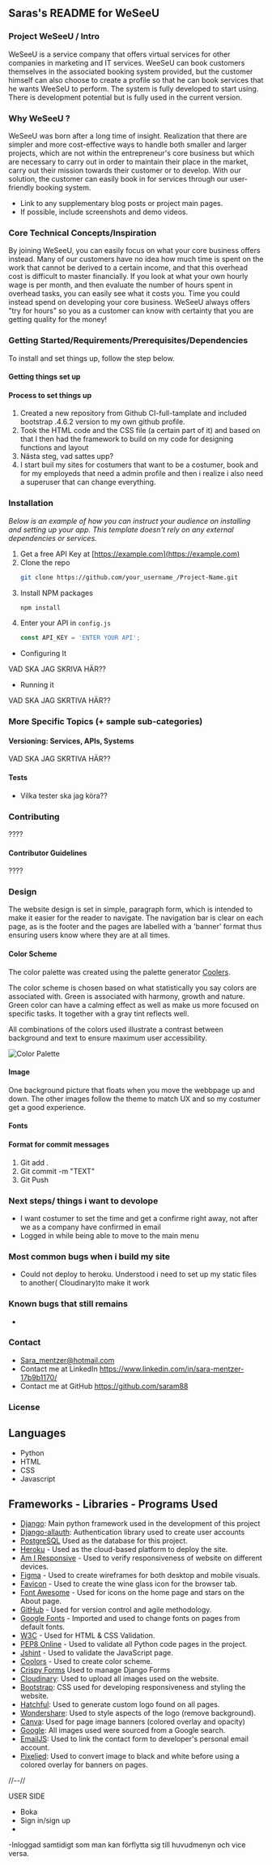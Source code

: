 ## Saras's README for WeSeeU 


### Project WeSeeU / Intro
  
WeSeeU is a service company that offers virtual services for other companies in marketing and IT services. 
WeeSeU can book customers themselves in the associated booking system provided, 
but the customer himself can also choose to create a profile so that he can book services that he wants WeeSeU to perform.
The system is fully developed to start using. There is development potential but is fully used in the current version.

### Why WeSeeU ?

WeSeeU was born after a long time of insight. Realization that there are simpler and more cost-effective ways to handle both smaller and larger projects, which are not within the entrepreneur's core business but which are necessary to carry out in order to maintain their place in the market, carry out their mission towards their customer or to develop. With our solution, the customer can easily book in for services through our user-friendly booking system.


- Link to any supplementary blog posts or project main pages.
- If possible, include screenshots and demo videos.

### Core Technical Concepts/Inspiration

By joining WeSeeU, you can easily focus on what your core business offers instead. Many of our customers have no idea how much time is spent on the work that cannot be derived to a certain income, and that this overhead cost is difficult to master financially. If you look at what your own hourly wage is per month, and then evaluate the number of hours spent in overhead tasks, you can easily see what it costs you. Time you could instead spend on developing your core business. WeSeeU always offers "try for hours" so you as a customer can know with certainty that you are getting quality for the money!


### Getting Started/Requirements/Prerequisites/Dependencies

To install and set things up, follow the step below.

#### Getting things set up 



#### Process to set things up

1. Created a new repository from Github CI-full-tamplate and included bootstrap .4.6.2 version to my own github profile.
2. Took the HTML code and the CSS file (a certain part of it) and based on that I then had the framework to build on my code for designing functions and layout
3. Nästa steg, vad sattes upp?
4. I start buil my sites for costumers that want to be a costumer, book and for my employeds that need a admin profile and then i realize i also need a superuser that can change everything. 

### Installation

_Below is an example of how you can instruct your audience on installing and setting up your app. This template doesn't rely on any external dependencies or services._

1. Get a free API Key at [https://example.com](https://example.com)
2. Clone the repo
   ```sh
   git clone https://github.com/your_username_/Project-Name.git
   ```
3. Install NPM packages
   ```sh
   npm install
   ```
4. Enter your API in `config.js`
   ```js
   const API_KEY = 'ENTER YOUR API';
   ```
- Configuring It

VAD SKA JAG SKRIVA HÄR??

- Running it
  
VAD SKA JAG SKRTIVA HÄR??

### More Specific Topics (+ sample sub-categories)

#### Versioning: Services, APIs, Systems

VAD SKA JAG SKRTIVA HÄR??

#### Tests

- Vilka tester ska jag köra??

### Contributing
????
#### Contributor Guidelines
????

### Design

The website design is set in simple, paragraph form, which is intended to make it easier for the reader to navigate. The navigation bar is clear on each page, as is the footer and the pages are labelled with a 'banner' format thus ensuring users know where they are at all times. 


#### Color Scheme
The color palette was created using the palette generator [Coolers](https://coolors.co/).

The color scheme is chosen based on what statistically you say colors are associated with. Green is associated with harmony, growth and nature. Green color can have a calming effect as well as make us more focused on specific tasks.  It together with a gray tint reflects well.

All combinations of the colors used illustrate a contrast between background and text to ensure maximum user accessibility.

![Color Palette](/documentation/readme_images/Color_palette.png)

#### Image
One background picture that floats when you move the webbpage up and down. The other images follow the theme to match UX and so my costumer get a good experience.
 

#### Fonts


#### Format for commit messages

1. Git add .
2. Git commit -m "TEXT"
3. Git Push

### Next steps/ things i want to devolope

- I want costumer to set the time and get a confirme right away, not after we as a company have confirmed in email
- Logged in while being able to move to the main menu

### Most common bugs when i build my site

- Could not deploy to heroku. Understood i need to set up my static files to another( Cloudinary)to make it work
  
### Known bugs that still remains

-

### Contact

- Sara_mentzer@hotmail.com
- Contact me at LinkedIn https://www.linkedin.com/in/sara-mentzer-17b9b1170/
- Contact me at GitHub https://github.com/saram88

### License




## Languages

- Python
- HTML
- CSS
- Javascript

## Frameworks - Libraries - Programs Used 
- [Django](https://www.djangoproject.com/): Main python framework used in the development of this project
- [Django-allauth](https://django-allauth.readthedocs.io/en/latest/installation.html): Authentication library used to create user accounts
- [PostgreSQL](https://www.postgresql.org/) Used as the database for this project.
- [Heroku](https://dashboard.heroku.com/login) - Used as the cloud-based platform to deploy the site.
- [Am I Responsive](https://amiresponsive.co.uk/) - Used to verify responsiveness of website on different devices.
- [Figma](https://www.figma.com/) - Used to create wireframes for both desktop and mobile visuals.
- [Favicon](https://favicon.io/) - Used to create the wine glass icon for the browser tab.
- [Font Awesome](https://fontawesome.com/) - Used for icons on the home page and stars on the About page.
- [GitHub](https://github.com/) - Used for version control and agile methodology.
- [Google Fonts](https://fonts.google.com/) - Imported and used to change fonts on pages from default fonts.
- [W3C](https://www.w3.org/) - Used for HTML & CSS Validation.
- [PEP8 Online](https://pep8ci.herokuapp.com/#) - Used to validate all Python code pages in the project.
- [Jshint](https://jshint.com/) - Used to validate the JavaScript page.
- [Coolors](https://coolors.co/) - Used to create color scheme.
- [Crispy Forms](https://django-crispy-forms.readthedocs.io/en/latest/) Used to manage Django Forms
- [Cloudinary](https://cloudinary.com/): Used to upload all images used on the website.
- [Bootstrap](https://getbootstrap.com/docs/4.6/getting-started/introduction/): CSS used for developing responsiveness and styling the website.
- [Hatchful](https://hatchful.shopify.com/): Used to generate custom logo found on all pages.
- [Wondershare](https://www.wondershare.com/): Used to style aspects of the logo (remove background).
- [Canva](https://www.canva.com/): Used for page image banners (colored overlay and opacity)
- [Google](https://www.google.com/): All images used were sourced from a Google search.
- [EmailJS](https://www.emailjs.com/): Used to link the contact form to developer's personal email account.
- [Pixelied](https://pixelied.com/features/photo-filters/convert-image-to-black-and-white): Used to convert image to black and white before using a colored overlay for banners on pages.




//*--*//

USER SIDE
- Boka
- Sign in/sign up
- 
-Inloggad samtidigt som man kan förflytta sig till huvudmenyn och vice versa. 



